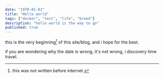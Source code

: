 ```yaml
---
date: "1970-01-01"
title: "Hello world"
tags: ["docker", "test", "life", "breed"]
description: "hello world is the way to go"
published: true
---
```


this is the very beginning[^1] of this site/blog, and i hope for the best.



























	


if you are wondering why the date is wrong, it's not wrong, i discovery time travel.

[^1]: this was not written before internet.
